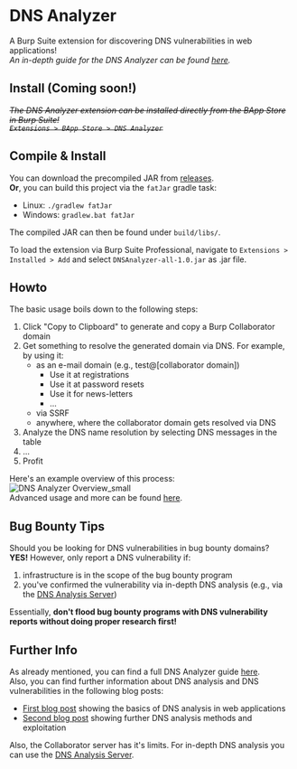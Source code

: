 # DNS Analyzer
A Burp Suite extension for discovering DNS vulnerabilities in web applications!  
*An in-depth guide for the DNS Analyzer can be found [here](https://r.sec-consult.com/dnsburp).*  
## Install (Coming soon!)

~~*The DNS Analyzer extension can be installed directly from the BApp Store in Burp Suite!  
```Extensions > BApp Store > DNS Analyzer```*~~

## Compile & Install
You can download the precompiled JAR from [releases](https://github.com/The-Login/DNS-Analyzer/releases/tag/v1.0).  
**Or**, you can build this project via the ```fatJar``` gradle task:  
- Linux: ```./gradlew fatJar```  
- Windows: ```gradlew.bat fatJar```  

The compiled JAR can then be found under ```build/libs/```.  

To load the extension via Burp Suite Professional, navigate to ```Extensions > Installed > Add``` and select
```DNSAnalyzer-all-1.0.jar``` as .jar file.

## Howto
The basic usage boils down to the following steps:  
1. Click "Copy to Clipboard" to generate and copy a Burp Collaborator domain
2. Get something to resolve the generated domain via DNS. For example, by using it:
   - as an e-mail domain (e.g., test@[collaborator domain])
      - Use it at registrations
      - Use it at password resets
      - Use it for news-letters
      - ...
   - via SSRF
   - anywhere, where the collaborator domain gets resolved via DNS
3. Analyze the DNS name resolution by selecting DNS messages in the table
4. ...
5. Profit

Here's an example overview of this process:  
![DNS Analyzer Overview_small](https://github.com/The-Login/DNS-Analyzer/assets/84237895/91fc4496-f55f-483a-8b9a-7738ae45f8c7)  
Advanced usage and more can be found [here](https://r.sec-consult.com/dnsburp).
## Bug Bounty Tips
Should you be looking for DNS vulnerabilities in bug bounty domains?  
**YES!** However, only report a DNS vulnerability if:  
1. infrastructure is in the scope of the bug bounty program
2. you've confirmed the vulnerability via in-depth DNS analysis (e.g., via the [DNS Analysis Server](https://github.com/The-Login/DNS-Analysis-Server))  

Essentially, **don't flood bug bounty programs with DNS vulnerability reports without doing proper research first!**
## Further Info
As already mentioned, you can find a full DNS Analyzer guide [here](https://r.sec-consult.com/dnsburp).  
Also, you can find further information about DNS analysis and DNS vulnerabilities in the following blog posts:  
- [First blog post](https://sec-consult.com/blog/detail/forgot-password-taking-over-user-accounts-kaminsky-style/) showing the basics of DNS analysis in web applications
- [Second blog post](https://sec-consult.com/blog/detail/melting-the-dns-iceberg-taking-over-your-infrastructure-kaminsky-style/) showing further DNS analysis methods and exploitation  

Also, the Collaborator server has it's limits. For in-depth DNS analysis you can use the [DNS Analysis Server](https://github.com/The-Login/DNS-Analysis-Server).
